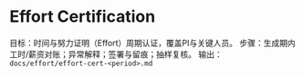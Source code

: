 # Effort Certification

目标：时间与努力证明（Effort）周期认证，覆盖PI与关键人员。
步骤：生成期内工时/薪资对账；异常解释；签署与留痕；抽样复核。
输出：`docs/effort/effort-cert-<period>.md`
